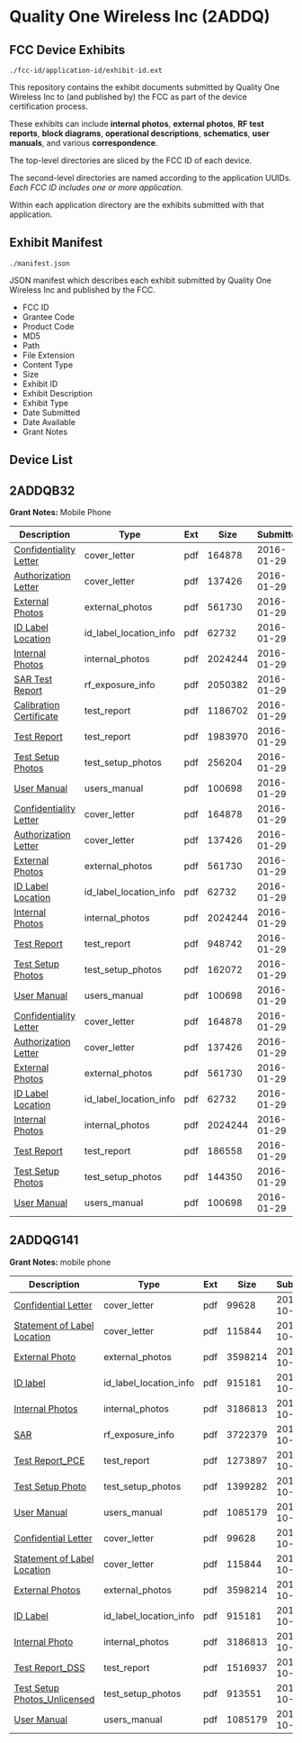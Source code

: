 # Quality One Wireless Inc (2ADDQ)
## FCC Device Exhibits

```
./fcc-id/application-id/exhibit-id.ext
```

This repository contains the exhibit documents submitted by Quality One Wireless Inc to (and published by) the FCC as part of the device certification process.

These exhibits can include **internal photos**, **external photos**, **RF test reports**, **block diagrams**, **operational descriptions**, **schematics**, **user manuals**, and various **correspondence**.

The top-level directories are sliced by the FCC ID of each device.

The second-level directories are named according to the application UUIDs. *Each FCC ID includes one or more application.*

Within each application directory are the exhibits submitted with that application. 

## Exhibit Manifest

```
./manifest.json
```

JSON manifest which describes each exhibit submitted by Quality One Wireless Inc and published by the FCC.

- FCC ID
- Grantee Code
- Product Code
- MD5
- Path
- File Extension
- Content Type
- Size
- Exhibit ID
- Exhibit Description
- Exhibit Type
- Date Submitted
- Date Available
- Grant Notes

## Device List
## 2ADDQB32
**Grant Notes:** Mobile Phone

| Description | Type | Ext | Size | Submitted | Available |
| ----------- | ---- | --- | ---- | --------- | --------- |
| [Confidentiality Letter](2ADDQB32/5b12adbfd20a2aaa77ce43caee24b470/2889561.pdf) | cover_letter | pdf | 164878 | 2016-01-29 | 2016-01-29 |
| [Authorization Letter](2ADDQB32/5b12adbfd20a2aaa77ce43caee24b470/2889562.pdf) | cover_letter | pdf | 137426 | 2016-01-29 | 2016-01-29 |
| [External Photos](2ADDQB32/5b12adbfd20a2aaa77ce43caee24b470/2889558.pdf) | external_photos | pdf | 561730 | 2016-01-29 | 2016-01-29 |
| [ID Label Location](2ADDQB32/5b12adbfd20a2aaa77ce43caee24b470/2889560.pdf) | id_label_location_info | pdf | 62732 | 2016-01-29 | 2016-01-29 |
| [Internal Photos](2ADDQB32/5b12adbfd20a2aaa77ce43caee24b470/2889559.pdf) | internal_photos | pdf | 2024244 | 2016-01-29 | 2016-01-29 |
| [SAR Test Report](2ADDQB32/5b12adbfd20a2aaa77ce43caee24b470/2889591.pdf) | rf_exposure_info | pdf | 2050382 | 2016-01-29 | 2016-01-29 |
| [Calibration Certificate](2ADDQB32/5b12adbfd20a2aaa77ce43caee24b470/2889590.pdf) | test_report | pdf | 1186702 | 2016-01-29 | 2016-01-29 |
| [Test Report](2ADDQB32/5b12adbfd20a2aaa77ce43caee24b470/2889605.pdf) | test_report | pdf | 1983970 | 2016-01-29 | 2016-01-29 |
| [Test Setup Photos](2ADDQB32/5b12adbfd20a2aaa77ce43caee24b470/2889606.pdf) | test_setup_photos | pdf | 256204 | 2016-01-29 | 2016-01-29 |
| [User Manual](2ADDQB32/5b12adbfd20a2aaa77ce43caee24b470/2889563.pdf) | users_manual | pdf | 100698 | 2016-01-29 | 2016-01-29 |
| [Confidentiality Letter](2ADDQB32/0a57b2c5b3b388c5eaa3b263c8e52280/2889561.pdf) | cover_letter | pdf | 164878 | 2016-01-29 | 2016-01-29 |
| [Authorization Letter](2ADDQB32/0a57b2c5b3b388c5eaa3b263c8e52280/2889562.pdf) | cover_letter | pdf | 137426 | 2016-01-29 | 2016-01-29 |
| [External Photos](2ADDQB32/0a57b2c5b3b388c5eaa3b263c8e52280/2889558.pdf) | external_photos | pdf | 561730 | 2016-01-29 | 2016-01-29 |
| [ID Label Location](2ADDQB32/0a57b2c5b3b388c5eaa3b263c8e52280/2889560.pdf) | id_label_location_info | pdf | 62732 | 2016-01-29 | 2016-01-29 |
| [Internal Photos](2ADDQB32/0a57b2c5b3b388c5eaa3b263c8e52280/2889559.pdf) | internal_photos | pdf | 2024244 | 2016-01-29 | 2016-01-29 |
| [Test Report](2ADDQB32/0a57b2c5b3b388c5eaa3b263c8e52280/2889577.pdf) | test_report | pdf | 948742 | 2016-01-29 | 2016-01-29 |
| [Test Setup Photos](2ADDQB32/0a57b2c5b3b388c5eaa3b263c8e52280/2889578.pdf) | test_setup_photos | pdf | 162072 | 2016-01-29 | 2016-01-29 |
| [User Manual](2ADDQB32/0a57b2c5b3b388c5eaa3b263c8e52280/2889563.pdf) | users_manual | pdf | 100698 | 2016-01-29 | 2016-01-29 |
| [Confidentiality Letter](2ADDQB32/445090a784202ccedcb22f6d0159f3a7/2889561.pdf) | cover_letter | pdf | 164878 | 2016-01-29 | 2016-01-29 |
| [Authorization Letter](2ADDQB32/445090a784202ccedcb22f6d0159f3a7/2889562.pdf) | cover_letter | pdf | 137426 | 2016-01-29 | 2016-01-29 |
| [External Photos](2ADDQB32/445090a784202ccedcb22f6d0159f3a7/2889558.pdf) | external_photos | pdf | 561730 | 2016-01-29 | 2016-01-29 |
| [ID Label Location](2ADDQB32/445090a784202ccedcb22f6d0159f3a7/2889560.pdf) | id_label_location_info | pdf | 62732 | 2016-01-29 | 2016-01-29 |
| [Internal Photos](2ADDQB32/445090a784202ccedcb22f6d0159f3a7/2889559.pdf) | internal_photos | pdf | 2024244 | 2016-01-29 | 2016-01-29 |
| [Test Report](2ADDQB32/445090a784202ccedcb22f6d0159f3a7/2889564.pdf) | test_report | pdf | 186558 | 2016-01-29 | 2016-01-29 |
| [Test Setup Photos](2ADDQB32/445090a784202ccedcb22f6d0159f3a7/2889565.pdf) | test_setup_photos | pdf | 144350 | 2016-01-29 | 2016-01-29 |
| [User Manual](2ADDQB32/445090a784202ccedcb22f6d0159f3a7/2889563.pdf) | users_manual | pdf | 100698 | 2016-01-29 | 2016-01-29 |
## 2ADDQG141
**Grant Notes:** mobile phone

| Description | Type | Ext | Size | Submitted | Available |
| ----------- | ---- | --- | ---- | --------- | --------- |
| [Confidential Letter](2ADDQG141/6f7e0b3a91c46b8f4980024278dee00f/2425875.pdf) | cover_letter | pdf | 99628 | 2014-10-23 | 2014-10-23 |
| [Statement of Label Location](2ADDQG141/6f7e0b3a91c46b8f4980024278dee00f/2425879.pdf) | cover_letter | pdf | 115844 | 2014-10-23 | 2014-10-23 |
| [External Photo](2ADDQG141/6f7e0b3a91c46b8f4980024278dee00f/2425876.pdf) | external_photos | pdf | 3598214 | 2014-10-23 | 2014-10-23 |
| [ID label](2ADDQG141/6f7e0b3a91c46b8f4980024278dee00f/2425877.pdf) | id_label_location_info | pdf | 915181 | 2014-10-23 | 2014-10-23 |
| [Internal Photos](2ADDQG141/6f7e0b3a91c46b8f4980024278dee00f/2425878.pdf) | internal_photos | pdf | 3186813 | 2014-10-23 | 2014-10-23 |
| [SAR](2ADDQG141/6f7e0b3a91c46b8f4980024278dee00f/2425933.pdf) | rf_exposure_info | pdf | 3722379 | 2014-10-23 | 2014-10-23 |
| [Test Report_PCE](2ADDQG141/6f7e0b3a91c46b8f4980024278dee00f/2425932.pdf) | test_report | pdf | 1273897 | 2014-10-23 | 2014-10-23 |
| [Test Setup Photo](2ADDQG141/6f7e0b3a91c46b8f4980024278dee00f/2425942.pdf) | test_setup_photos | pdf | 1399282 | 2014-10-23 | 2014-10-23 |
| [User Manual](2ADDQG141/6f7e0b3a91c46b8f4980024278dee00f/2425881.pdf) | users_manual | pdf | 1085179 | 2014-10-23 | 2014-10-23 |
| [Confidential Letter](2ADDQG141/26aa1ec8681ec6b9c4da6460d6fa0997/2425875.pdf) | cover_letter | pdf | 99628 | 2014-10-23 | 2014-10-23 |
| [Statement of Label Location](2ADDQG141/26aa1ec8681ec6b9c4da6460d6fa0997/2425879.pdf) | cover_letter | pdf | 115844 | 2014-10-23 | 2014-10-23 |
| [External Photos](2ADDQG141/26aa1ec8681ec6b9c4da6460d6fa0997/2425876.pdf) | external_photos | pdf | 3598214 | 2014-10-23 | 2014-10-23 |
| [ID Label](2ADDQG141/26aa1ec8681ec6b9c4da6460d6fa0997/2425877.pdf) | id_label_location_info | pdf | 915181 | 2014-10-23 | 2014-10-23 |
| [Internal Photo](2ADDQG141/26aa1ec8681ec6b9c4da6460d6fa0997/2425878.pdf) | internal_photos | pdf | 3186813 | 2014-10-23 | 2014-10-23 |
| [Test Report_DSS](2ADDQG141/26aa1ec8681ec6b9c4da6460d6fa0997/2425874.pdf) | test_report | pdf | 1516937 | 2014-10-23 | 2014-10-23 |
| [Test Setup Photos_Unlicensed](2ADDQG141/26aa1ec8681ec6b9c4da6460d6fa0997/2425880.pdf) | test_setup_photos | pdf | 913551 | 2014-10-23 | 2014-10-23 |
| [User Manual](2ADDQG141/26aa1ec8681ec6b9c4da6460d6fa0997/2425881.pdf) | users_manual | pdf | 1085179 | 2014-10-23 | 2014-10-23 |
